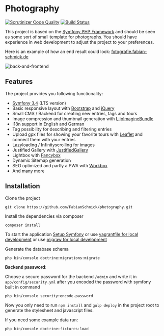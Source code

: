 Photography
===========

[![Scrutinizer Code Quality](https://scrutinizer-ci.com/g/FabianSchmick/photography/badges/quality-score.png?b=master)](https://scrutinizer-ci.com/g/FabianSchmick/photography/?branch=master) [![Build Status](https://scrutinizer-ci.com/g/FabianSchmick/photography/badges/build.png?b=master)](https://scrutinizer-ci.com/g/FabianSchmick/photography/build-status/master)

This project is based on the [Symfony PHP Framework](http://symfony.com/) and should be seen as some sort of small template for photographs.
You should have experience in web development to adjust the project to your preferences.

Here is an example of how an end result could look: [fotografie.fabian-schmick.de](http://fotografie.fabian-schmick.de)

![back-and-frontend](./.github/example.gif "Back- and Frontend view")


## Features

The project provides you following functionality:
- [Symfony 3.4](https://symfony.com/) (LTS version) 
- Basic responsive layout with [Bootstrap](https://getbootstrap.com/) and [jQuery](https://jquery.com/)
- Small CMS / Backend for creating new entries, tags and tours
- Image compression and thumbnail generation with [LiipImagineBundle](https://github.com/liip/LiipImagineBundle)
- I18n support in English and German
- Tag possibility for describing and filtering entries
- Upload gpx files for showing your favorite tours with [Leaflet](https://leafletjs.com/) and connect them with your entries 
- Lazyloading / Infinityscrolling for images
- Justified Gallery with [JustifiedGallery](http://miromannino.github.io/Justified-Gallery/)
- Lightbox with [Fancybox](http://fancyapps.com/fancybox/3/)
- Dynamic Sitemap generation
- SEO optimized and partly a PWA with [Workbox](https://developers.google.com/web/tools/workbox/modules/workbox-build)
- And many more 


## Installation

Clone the project
```
git clone https://github.com/FabianSchmick/photography.git
```

Install the dependencies via composer
```
composer install
```

To start the application [Setup Symfony](https://symfony.com/doc/3.4/setup.html#running-the-symfony-application) or use [vagrantfile for local development](https://github.com/FabianSchmick/vagrant_skeleton/blob/master/README.md) or use [migraw for local development](https://github.com/marcharding/migraw)

Generate the database schema
```
php bin/console doctrine:migrations:migrate
```

**Backend password:**

Choose a secure password for the backend `/admin` and write it in `app/config/security.yml`
after you encoded the password with symfony built in command
```
php bin/console security:encode-password
```

Now you only need to run `npm install` and `gulp deploy` in the project root to generate the stylesheet and javascript files.

If you need some example data run:
```
php bin/console doctrine:fixtures:load
```
